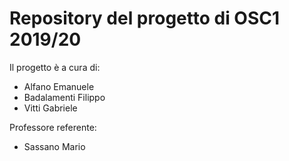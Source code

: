 # Repository del progetto di OSC1 2019/20
Il progetto è a cura di:
- Alfano Emanuele
- Badalamenti Filippo
- Vitti Gabriele

Professore referente:
- Sassano Mario
